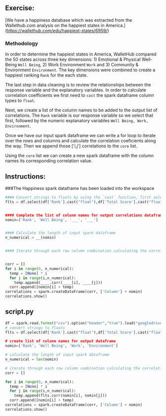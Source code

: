 ## Exercise:
[We have a happiness database which was extracted from the Wallethub.com analysis on the happiest states in America.] (https://wallethub.com/edu/happiest-states/6959/) 

### Methodology
In order to determine the happiest states in America, WalletHub compared the 50 states across three key dimensions: 1) Emotional & Physical Well-Being `Well Being`, 2) Work Environment `Work` and 3) Community & Environment `Environment`. The key dimensions were combined to create a happiest ranking `Rank` for the each state.

The last step in data cleaning is to review the relationships between the response variable and the explanatory variables. In order to calculate correlation coefficients we first need to `cast` the spark dataframe column types to `float`.  

Next, we create a list of the column names to be added to the output list of correlations. The `Rank` variable is our response variable so we select that first, followed by the numeric explanatory variables `Well Being, Work, Environment`.

Once we have our input spark dataframe we can write a for loop to iterate over the rows and columns and calculate the correlation coeficients along the way. Then we append those ['i,j'] correlations to the `core` list.

Using the `core` list we can create a new spark dataframe with the column names its corresponding correlation value.


## Instructions:
###The Happiness spark dataframe has been loaded into the workspace

```python
#### Convert strings to floats by using the `cast` function, first select the numeric variables from the dataframe.    
flts = df.select(df['Rank'].cast("float"),df['Total Score'].cast("float"), df['Well Being'].cast("float),df['____'].___("float"),df.['____'].cast("____"))


#### Complete the list of colunm names for output correlations dataframe
nomin=['Rank', 'Well Being', '___', '___']


#### Calculate the length of input spark dataframe
n_numerical = __(nomin)


#### Iterate through each row column combination calculating the correlations, fill in the input float dataframe and the names list.


corr = []
for i in range(0, n_numerical):
  temp = [None] * i
  for j in range(i,n_numerical):
    temp.append(____.corr(____[i], ____[j]))
  corr.append([nomin[i] + temp)
correlations = spark.createDataFrame(corr, ['Column'] + nomin)
correlations.show()
```


## script.py

```python
df = spark.read.format("csv").option("header","true").load("googledrive.csv")
# convert strings to floats
flts = df.select(df['Rank'].cast("float"),df['Total Score'].cast("float"), df['Well Being'].cast("float),df['Work'].cast("float"),df.['Environment'].cast("float"))

# create list of colunm names for output dataframe
nomin=['Rank', 'Well Being', 'Work', 'Environment']

# calculate the length of input spark dataframe
n_numerical = len(nomin)

# iterate through each row column combination calculating the correlations
corr = []

for i in range(0, n_numerical):
  temp = [None] * i
  for j in range(i,n_numerical):
    temp.append(flts.corr(nomin[i], nomin[j]))
  corr.append([nomin[i] + temp)
correlations = spark.createDataFrame(corr, ['Column'] + nomin)
correlations.show()
```
